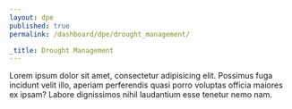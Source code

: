 ```yaml
---
layout: dpe
published: true
permalink: /dashboard/dpe/drought_management/

_title: Drought Management
---
```

Lorem ipsum dolor sit amet, consectetur adipisicing elit. Possimus fuga incidunt velit illo, aperiam perferendis quasi porro voluptas officia maiores ex ipsam? Labore dignissimos nihil laudantium esse tenetur nemo nam.